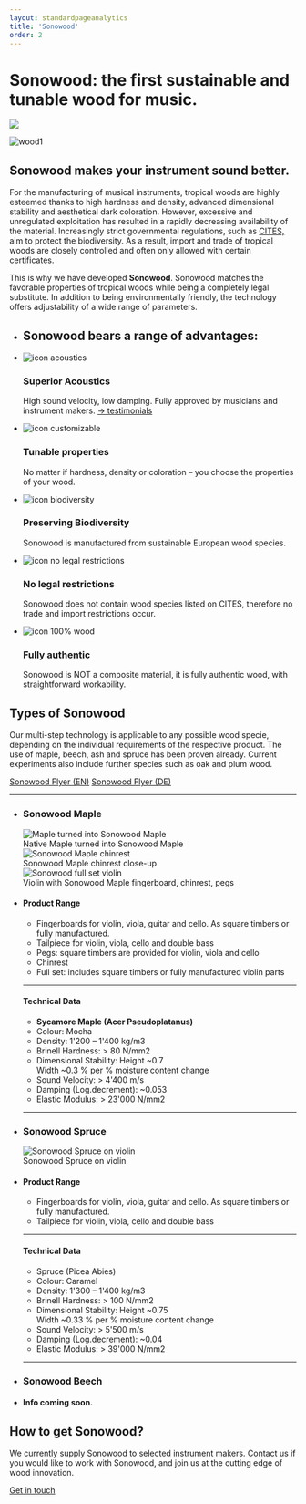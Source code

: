 ```yaml
---
layout: standardpageanalytics
title: 'Sonowood'
order: 2
---
```

<div class="full-width-kenburns">
    <div class="wrap-bg-image">
        <h1>Sonowood: the first sustainable and tunable wood for music.</h1>
        <p class="arrow-down"><img src="/swisswoodsolutions/assets/images/arrow-d-white.svg"/></p>
    </div>
    <img srcset="/swisswoodsolutions/assets/images/partners_2x.jpg"
         src="/swisswoodsolutions/assets/images/partners.jpg" alt="wood1">
</div>
<div class="full-width">
    <div class="wrap">
        <h2>Sonowood makes your instrument sound better.</h2>
        <p>
        For the manufacturing of musical instruments, tropical woods are highly esteemed thanks to high hardness and density, advanced dimensional stability and aesthetical dark coloration. However, excessive and unregulated exploitation has resulted in a rapidly decreasing availability of the material. Increasingly strict governmental regulations, such as <a href="https://www.cites.org/eng/disc/species.php" target="blank">CITES,</a> aim to protect the biodiversity. As a result, import and trade of tropical woods are closely controlled and often only allowed with certain certificates.
        </p>
        <p>
        This is why we have developed <strong>Sonowood</strong>. Sonowood matches the favorable properties of tropical woods while being a completely legal substitute. In addition to being environmentally friendly, the technology offers adjustability of a wide range of parameters.</p>
    </div>
</div>
<div class="full-width-grey">
    <div class="wrap-grid">
        <ul>
            <li>
            <h2>
            Sonowood bears a range of advantages:
            </h2>
            </li>
            <li><img src="/swisswoodsolutions/assets/logo/sound.svg" alt="icon acoustics">
            <h3>Superior Acoustics</h3>
            <p>High sound velocity, low damping. Fully approved by musicians and instrument makers. <a href="/swisswoodsolutions/Testimonials">&rarr; testimonials</a></p>
            </li>
            <li><img src="/swisswoodsolutions/assets/logo/customizable.svg" alt="icon customizable">
            <h3>Tunable properties</h3>
            <p>No matter if hardness, density or coloration – you choose the properties of your wood.</p>
            </li>
            <li>
            <img src="/swisswoodsolutions/assets/logo/biodiverse.svg" alt="icon biodiversity">
            <h3>Preserving Biodiversity</h3>
            <p>Sonowood is manufactured from sustainable European wood species.</p>
            </li>
            <li><img src="/swisswoodsolutions/assets/logo/legal.svg" alt="icon no legal restrictions">
            <h3>No legal restrictions</h3>
            <p>Sonowood does not contain wood species listed on CITES, therefore no trade and import restrictions occur.</p>
            </li>
            <li><img src="/swisswoodsolutions/assets/logo/100.svg" alt="icon 100% wood">
            <h3>Fully authentic</h3>
            <p>Sonowood is NOT a composite material, it is fully authentic wood, with straightforward workability.</p>
            </li>
        </ul>
    </div>
</div>
<div class="full-width">
    <div class="wrap-grid-wider">
        <h2>Types of Sonowood</h2>
        <p>Our multi-step technology is applicable to any possible wood specie, depending on the individual requirements of the respective product. The use of maple, beech, ash and spruce has been proven already. Current experiments also include further species such as oak and plum wood.</p>
        <p><a class="btn-red" href="/swisswoodsolutions/assets/docs/Flyer_Sonowood_A4-Trifold_EN_screen.pdf" target="blank">Sonowood Flyer (EN)</a> <a class="btn-red" href="/swisswoodsolutions/assets/docs/Flyer_Sonowood_A4-Trifold_DE_screen.pdf" target="blank">Sonowood Flyer (DE)</a></p>
        <hr>
        <ul>
            <li>
                  <h3>Sonowood Maple</h3>
                  <img  srcset="/swisswoodsolutions/assets/images/sonowood-maple-01_2x.jpg"
                        src="/swisswoodsolutions/assets/images/sonowood-maple-01.jpg" alt="Maple turned into Sonowood Maple">
                  <figcaption>Native Maple turned into Sonowood Maple</figcaption>
                  <img  srcset="/swisswoodsolutions/assets/images/sonowood-maple-03_2x.jpg"
                        src="/swisswoodsolutions/assets/images/sonowood-maple-03.jpg" alt="Sonowood Maple chinrest">
                  <figcaption>Sonowood Maple chinrest close-up</figcaption>
                  <img srcset="/swisswoodsolutions/assets/images/sonowood-maple-02_2x.jpg"
                        src="/swisswoodsolutions/assets/images/sonowood-maple-02.jpg" alt="Sonowood full set violin">
                  <figcaption>Violin with Sonowood Maple fingerboard, chinrest, pegs</figcaption>
              </li>
              <li>
                  <h4>Product Range</h4>
                  <ul class="list-disc">
                    <li>Fingerboards for violin, viola, guitar and cello. As square timbers or fully manufactured.</li>
                    <li>Tailpiece for violin, viola, cello and double bass</li>
                    <li>Pegs: square timbers are provided for violin, viola and cello</li>
                    <li>Chinrest</li>
                    <li>Full set: includes square timbers or fully manufactured violin parts</li>
                  </ul>
                  <hr>
                  <h4>Technical Data</h4>
                  <ul class="list-disc">
                    <li><strong>Sycamore Maple (Acer Pseudoplatanus)</strong></li>
                    <li>Colour: Mocha</li>
                    <li>Density: 1'200 – 1'400 kg/m3</li>
                    <li>Brinell Hardness: > 80 N/mm2</li>
                    <li>Dimensional Stability: Height ~0.7<br> Width ~0.3 % per % moisture content change</li>
                    <li>Sound Velocity: > 4'400 m/s</li>
                    <li>Damping (Log.decrement): ~0.053</li>
                    <li>Elastic Modulus: > 23'000 N/mm2</li>
                  </ul>
                  <hr>
            </li>
            <li>  
                  <h3>Sonowood Spruce</h3>
                  <img srcset="/swisswoodsolutions/assets/images/sonowood-spruce-02_2x.jpg"
                        src="/swisswoodsolutions/assets/images/sonowood-spruce-02.jpg" alt="Sonowood Spruce on violin">
                  <figcaption>Sonowood Spruce on violin</figcaption>
            </li>
            <li>
                <h4>Product Range</h4>
                <ul class="list-disc">
                  <li>Fingerboards for violin, viola, guitar and cello. As square timbers or fully manufactured.</li>
                  <li>Tailpiece for violin, viola, cello and double bass</li>
                </ul>
                <hr>
                <h4>Technical Data</h4>
                <ul class="list-disc">
                  <li>Spruce (Picea Abies)</li>
                  <li>Colour: Caramel</li>
                  <li>Density: 1'300 – 1'400 kg/m3</li>
                  <li>Brinell Hardness: > 100 N/mm2</li>
                  <li>Dimensional Stability: Height ~0.75<br> Width ~0.33 % per % moisture content change</li>
                  <li>Sound Velocity: > 5'500 m/s</li>
                  <li>Damping (Log.decrement): ~0.04</li>
                  <li>Elastic Modulus: > 39'000 N/mm2</li>
                </ul>
                <hr>
            </li>
            <li>  
                  <h3>Sonowood Beech</h3>
            </li>
            <li>
                  <h4> Info coming soon.</h4>
            </li>
          </ul>
      </div>
</div>
<div class="full-width-grey">
  <div class="wrap">          
      <h2>How to get Sonowood?</h2>
      <p>We currently supply Sonowood to selected instrument makers. Contact us if you would like to work with Sonowood, and join us at the cutting edge of wood innovation.</p>
      <p><a class="btn-red" href="/swisswoodsolutions/Contact">Get in touch</a></p>
    </div>
</div>
